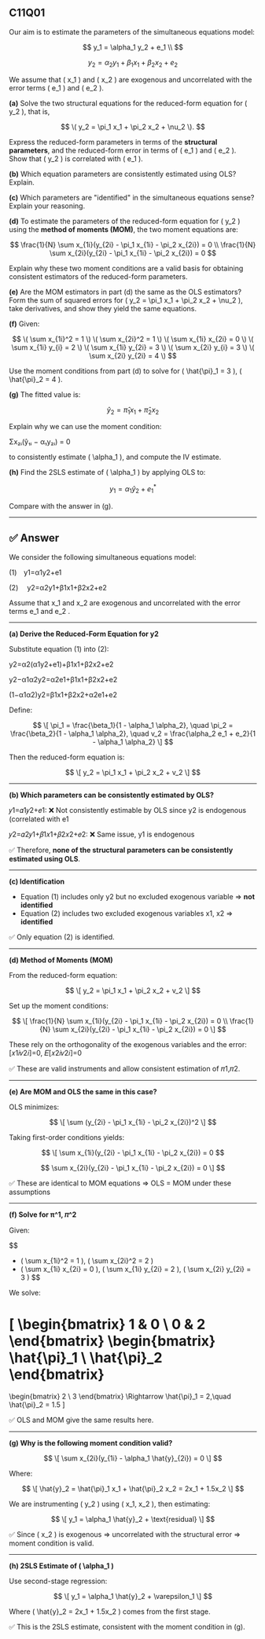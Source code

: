 ## C11Q01

Our aim is to estimate the parameters of the simultaneous equations model:

$$
y_1 = \alpha_1 y_2 + e_1 \\
$$

$$
y_2 = \alpha_2 y_1 + \beta_1 x_1 + \beta_2 x_2 + e_2
$$

We assume that \( x_1 \) and \( x_2 \) are exogenous and uncorrelated with the error terms \( e_1 \) and \( e_2 \).

**(a)**
Solve the two structural equations for the reduced-form equation for \( y_2 \), that is,  

$$
\( y_2 = \pi_1 x_1 + \pi_2 x_2 + \nu_2 \). 
$$

Express the reduced-form parameters in terms of the **structural parameters**, and the reduced-form error in terms of \( e_1 \) and \( e_2 \).  
Show that \( y_2 \) is correlated with \( e_1 \).

**(b)**
Which equation parameters are consistently estimated using OLS? Explain.

**(c)**
Which parameters are "identified" in the simultaneous equations sense? Explain your reasoning.

**(d)**
To estimate the parameters of the reduced-form equation for \( y_2 \) using the **method of moments (MOM)**, the two moment equations are:

$$
\frac{1}{N} \sum x_{1i}(y_{2i} - \pi_1 x_{1i} - \pi_2 x_{2i}) = 0 \\
\frac{1}{N} \sum x_{2i}(y_{2i} - \pi_1 x_{1i} - \pi_2 x_{2i}) = 0
$$

Explain why these two moment conditions are a valid basis for obtaining consistent estimators of the reduced-form parameters.

**(e)**
Are the MOM estimators in part (d) the same as the OLS estimators?  
Form the sum of squared errors for \( y_2 = \pi_1 x_1 + \pi_2 x_2 + \nu_2 \), take derivatives, and show they yield the same equations.

**(f)**
Given:

$$
\( \sum x_{1i}^2 = 1 \)
\( \sum x_{2i}^2 = 1 \)
\( \sum x_{1i} x_{2i} = 0 \)
\( \sum x_{1i} y_{i} = 2 \)
\( \sum x_{1i} y_{2i} = 3 \)
\( \sum x_{2i} y_{i} = 3 \)
\( \sum x_{2i} y_{2i} = 4 \)
$$

Use the moment conditions from part (d) to solve for \( \hat{\pi}_1 = 3 \), \( \hat{\pi}_2 = 4 \).

**(g)**
The fitted value is:

$$
\hat{y}_2 = \hat{\pi}_1 x_1 + \hat{\pi}_2 x_2
$$

Explain why we can use the moment condition:

Σx₂ᵢ(ŷ₁ᵢ − α₁y₂ᵢ) = 0

to consistently estimate \( \alpha_1 \), and compute the IV estimate.

**(h)**
Find the 2SLS estimate of \( \alpha_1 \) by applying OLS to:

$$
y_1 = \alpha_1 \hat{y}_2 + e_1^*
$$

Compare with the answer in (g).


----

## ✅ Answer

We consider the following simultaneous equations model:

(1) y1=α1y2+e1

(2)  y2=α2y1+β1x1+β2x2+e2

Assume that x_1  and  x_2  are exogenous and uncorrelated with the error terms  e_1 and e_2 .

---

**(a) Derive the Reduced-Form Equation for y2**

Substitute equation (1) into (2):

y2=α2(α1y2+e1)+β1x1+β2x2+e2

y2−α1α2y2=α2e1+β1x1+β2x2+e2

(1−α1α2)y2=β1x1+β2x2+α2e1+e2


Define:

$$
\[
\pi_1 = \frac{\beta_1}{1 - \alpha_1 \alpha_2}, \quad
\pi_2 = \frac{\beta_2}{1 - \alpha_1 \alpha_2}, \quad
v_2 = \frac{\alpha_2 e_1 + e_2}{1 - \alpha_1 \alpha_2}
\]
$$

Then the reduced-form equation is:

$$
\[
y_2 = \pi_1 x_1 + \pi_2 x_2 + v_2
\]
$$

---

**(b) Which parameters can be consistently estimated by OLS?**


𝑦1=𝛼1𝑦2+𝑒1: ❌ Not consistently estimable by OLS since y2  is endogenous (correlated with e1 

𝑦2=𝛼2𝑦1+𝛽1𝑥1+𝛽2𝑥2+𝑒2: ❌ Same issue, y1  is endogenous


✅ Therefore, **none of the structural parameters can be consistently estimated using OLS**.

---

**(c) Identification**

- Equation (1) includes only y2  but no excluded exogenous variable ⇒ **not identified**
- Equation (2) includes two excluded exogenous variables  x1, x2  ⇒ **identified**

✅ Only equation (2) is identified.

---

**(d) Method of Moments (MOM)**

From the reduced-form equation:

$$
\[
y_2 = \pi_1 x_1 + \pi_2 x_2 + v_2
\]
$$

Set up the moment conditions:

$$
\[
\frac{1}{N} \sum x_{1i}(y_{2i} - \pi_1 x_{1i} - \pi_2 x_{2i}) = 0 \\
\frac{1}{N} \sum x_{2i}(y_{2i} - \pi_1 x_{1i} - \pi_2 x_{2i}) = 0
\]
$$

These rely on the orthogonality of the exogenous variables and the error:  
[𝑥1𝑖𝑣2𝑖]=0, 𝐸[𝑥2𝑖𝑣2𝑖]=0

✅ These are valid instruments and allow consistent estimation of 𝜋1,𝜋2.

---

**(e) Are MOM and OLS the same in this case?**

OLS minimizes:

$$
\[
\sum (y_{2i} - \pi_1 x_{1i} - \pi_2 x_{2i})^2
\]
$$

Taking first-order conditions yields:

$$
\[
\sum x_{1i}(y_{2i} - \pi_1 x_{1i} - \pi_2 x_{2i}) = 0 
$$

$$
\sum x_{2i}(y_{2i} - \pi_1 x_{1i} - \pi_2 x_{2i}) = 0
\]
$$

✅ These are identical to MOM equations ⇒ OLS = MOM under these assumptions

---

**(f) Solve for π^1, 𝜋^2**

Given:

$$
- \( \sum x_{1i}^2 = 1 \), \( \sum x_{2i}^2 = 2 \)
- \( \sum x_{1i} x_{2i} = 0 \), \( \sum x_{1i} y_{2i} = 2 \), \( \sum x_{2i} y_{2i} = 3 \)
$$

We solve:

\[
\begin{bmatrix}
1 & 0 \\
0 & 2
\end{bmatrix}
\begin{bmatrix}
\hat{\pi}_1 \\
\hat{\pi}_2
\end{bmatrix}
=
\begin{bmatrix}
2 \\
3
\end{bmatrix}
\Rightarrow \hat{\pi}_1 = 2,\quad \hat{\pi}_2 = 1.5
\]

✅ OLS and MOM give the same results here.

---

**(g) Why is the following moment condition valid?**

$$
\[
\sum x_{2i}(y_{1i} - \alpha_1 \hat{y}_{2i}) = 0
\]
$$

Where:

$$
\[
\hat{y}_2 = \hat{\pi}_1 x_1 + \hat{\pi}_2 x_2 = 2x_1 + 1.5x_2
\]
$$

We are instrumenting \( y_2 \) using \( x_1, x_2 \), then estimating:

$$
\[
y_1 = \alpha_1 \hat{y}_2 + \text{residual}
\]
$$

✅ Since \( x_2 \) is exogenous ⇒ uncorrelated with the structural error ⇒ moment condition is valid.

---

**(h) 2SLS Estimate of \( \alpha_1 \)**

Use second-stage regression:

$$
\[
y_1 = \alpha_1 \hat{y}_2 + \varepsilon_1
\]
$$

Where \( \hat{y}_2 = 2x_1 + 1.5x_2 \) comes from the first stage.

✅ This is the 2SLS estimate, consistent with the moment condition in (g).






